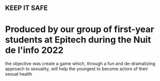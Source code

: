 ## KEEP IT SAFE
# Produced by our group of first-year students at Epitech during the Nuit de l'info 2022

the objective was create a game which, through a fun and de-dramatizing approach to sexuality, will help the youngest to
become actors of their sexual health
